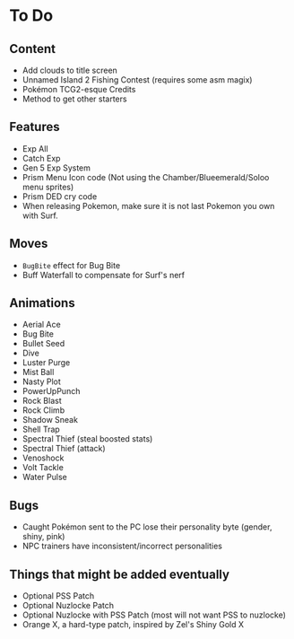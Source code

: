# To Do


## Content

- Add clouds to title screen
- Unnamed Island 2 Fishing Contest (requires some asm magix)
- Pokémon TCG2-esque Credits
- Method to get other starters

## Features

- Exp All
- Catch Exp
- Gen 5 Exp System
- Prism Menu Icon code (Not using the Chamber/Blueemerald/Soloo menu sprites)
- Prism DED cry code
- When releasing Pokemon, make sure it is not last Pokemon you own with Surf.

## Moves

- `BugBite` effect for Bug Bite
- Buff Waterfall to compensate for Surf's nerf

## Animations

- Aerial Ace
- Bug Bite
- Bullet Seed
- Dive
- Luster Purge
- Mist Ball
- Nasty Plot
- PowerUpPunch
- Rock Blast
- Rock Climb
- Shadow Sneak
- Shell Trap
- Spectral Thief (steal boosted stats)
- Spectral Thief (attack)
- Venoshock
- Volt Tackle
- Water Pulse

## Bugs

- Caught Pokémon sent to the PC lose their personality byte (gender, shiny, pink)
- NPC trainers have inconsistent/incorrect personalities

## Things that might be added eventually

- Optional PSS Patch
- Optional Nuzlocke Patch
- Optional Nuzlocke with PSS Patch (most will not want PSS to nuzlocke)
- Orange X, a hard-type patch, inspired by Zel's Shiny Gold X